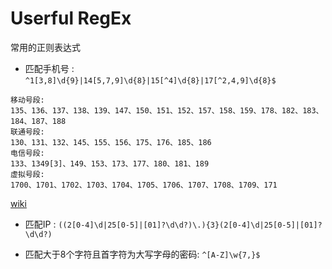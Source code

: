 # Userful RegEx
常用的正则表达式

* 匹配手机号 :  `^1[3,8]\d{9}|14[5,7,9]\d{8}|15[^4]\d{8}|17[^2,4,9]\d{8}$`

```
移动号段:
135、136、137、138、139、147、150、151、152、157、158、159、178、182、183、184、187、188
联通号段:
130、131、132、145、155、156、175、176、185、186
电信号段:
133、1349[3]、149、153、173、177、180、181、189
虚拟号段:
1700、1701、1702、1703、1704、1705、1706、1707、1708、1709、171
```

[wiki](https://zh.wikipedia.org/wiki/%E4%B8%AD%E5%9B%BD%E5%86%85%E5%9C%B0%E7%A7%BB%E5%8A%A8%E7%BB%88%E7%AB%AF%E9%80%9A%E8%AE%AF%E5%8F%B7%E7%A0%81)

* 匹配IP : `((2[0-4]\d|25[0-5]|[01]?\d\d?)\.){3}(2[0-4]\d|25[0-5]|[01]?\d\d?)`

* 匹配大于8个字符且首字符为大写字母的密码: `^[A-Z]\w{7,}$`
